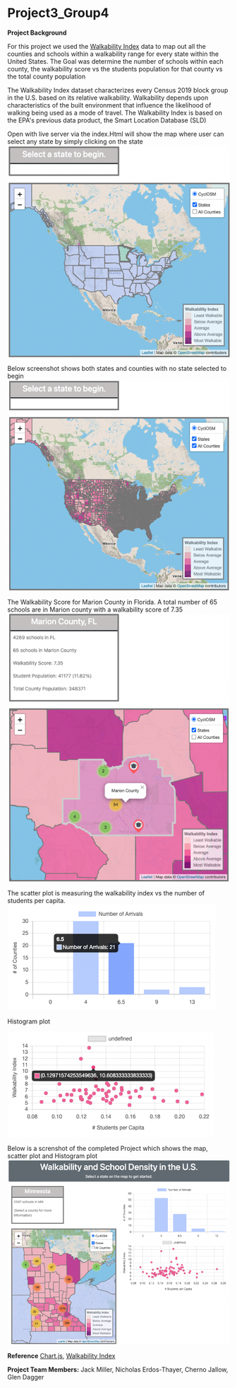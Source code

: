 # Project3_Group4

**Project Background**


For this project we used the [Walkability Index](https://catalog.data.gov/dataset/walkability-index) data to map out all the counties and schools within a walkability range for every state within the United States.  The Goal was determine the number of schools within each county, the walkability score vs the students population for that county vs the total county population

The Walkability Index dataset characterizes every Census 2019 block group in the U.S. based on its relative walkability. Walkability depends upon characteristics of the built environment that influence the likelihood of walking being used as a mode of travel. The Walkability Index is based on the EPA's previous data product, the Smart Location Database (SLD)

Open with live server via the index.Html will show the map where user can select any state by simply clicking on the state
![This is an image](images/map-with-states.png)


Below screenshot shows both states and counties with no state selected to begin
![This is an image](images/map-view-states-counties.png)


The Walkability Score for Marion County in Florida. A total number of 65 schools are in Marion county with a walkability score of 7.35
![This is an image](images/marion-county-walkability.png)


The scatter plot is measuring the walkability index vs the number of students per capita. 
![This is an image](images/chart1.png)


Histogram plot

![This is an image](images/chart2.png)


Below is a screnshot of the completed Project which shows the map, scatter plot and Histogram plot
![This is an image](images/mn-with-charts.png)


**Reference**
[Chart.js](https://www.chartjs.org/), 
[Walkability Index](https://catalog.data.gov/dataset/walkability-index)

**Project Team Members:** 
Jack Miller,
Nicholas Erdos-Thayer,
Cherno Jallow,
Glen Dagger

